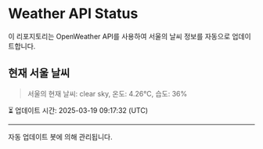 
# Weather API Status

이 리포지토리는 OpenWeather API를 사용하여 서울의 날씨 정보를 자동으로 업데이트합니다.

## 현재 서울 날씨
> 서울의 현재 날씨: clear sky, 온도: 4.26°C, 습도: 36%

⏳ 업데이트 시간: 2025-03-19 09:17:32 (UTC)

---
자동 업데이트 봇에 의해 관리됩니다.
